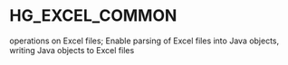 # HG_EXCEL_COMMON
operations on Excel files; Enable parsing of Excel files into Java objects, writing Java objects to Excel files
